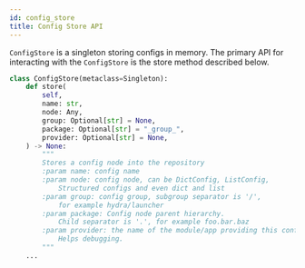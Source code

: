 ```yaml
---
id: config_store
title: Config Store API
---
```

`ConfigStore` is a singleton storing configs in memory.
The primary API for interacting with the `ConfigStore` is the store method described below.

```python
class ConfigStore(metaclass=Singleton):
    def store(
        self,
        name: str,
        node: Any,
        group: Optional[str] = None,
        package: Optional[str] = "_group_",
        provider: Optional[str] = None,
    ) -> None:
        """
        Stores a config node into the repository
        :param name: config name
        :param node: config node, can be DictConfig, ListConfig,
            Structured configs and even dict and list
        :param group: config group, subgroup separator is '/',
            for example hydra/launcher
        :param package: Config node parent hierarchy.
            Child separator is '.', for example foo.bar.baz
        :param provider: the name of the module/app providing this config.
            Helps debugging.
        """
    ...
```
